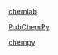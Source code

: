 [chemlab](https://github.com/chemlab/chemlab)

[PubChemPy](https://github.com/mcs07/PubChemPy)

[chempy](https://github.com/bjodah/chempy)


